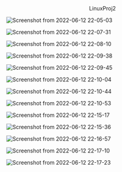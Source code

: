 <center>
LinuxProj2
</center>

![Screenshot from 2022-06-12 22-05-03](https://user-images.githubusercontent.com/70337488/173256660-33116606-d21e-4030-82a4-5d669bd01b9e.png)

![Screenshot from 2022-06-12 22-07-31](https://user-images.githubusercontent.com/70337488/173256661-f312e400-6cee-4f76-9149-0127712699ed.png)

![Screenshot from 2022-06-12 22-08-10](https://user-images.githubusercontent.com/70337488/173256662-835a2e7b-4617-418c-b294-a7ebf7c0e9a7.png)

![Screenshot from 2022-06-12 22-09-38](https://user-images.githubusercontent.com/70337488/173256663-cf44bdd8-3027-4162-9cce-c9d93d91547a.png)

![Screenshot from 2022-06-12 22-09-45](https://user-images.githubusercontent.com/70337488/173256666-d55b3a14-be37-4f3a-a955-e9a9b89137a2.png)

![Screenshot from 2022-06-12 22-10-04](https://user-images.githubusercontent.com/70337488/173256667-bf170b07-e32e-49cb-81f2-8162781f14b1.png)

![Screenshot from 2022-06-12 22-10-44](https://user-images.githubusercontent.com/70337488/173256669-4f2a7cb7-b15e-4348-9e62-973d32bf1b95.png)

![Screenshot from 2022-06-12 22-10-53](https://user-images.githubusercontent.com/70337488/173256670-18fae546-4133-4fd2-9636-91f6030757b6.png)

![Screenshot from 2022-06-12 22-15-17](https://user-images.githubusercontent.com/70337488/173256671-f4ebc0c6-877d-47a6-9d8d-6a1f36fdcee1.png)

![Screenshot from 2022-06-12 22-15-36](https://user-images.githubusercontent.com/70337488/173256672-bbc3cdfe-32ea-4173-aa0a-d157be9ebfc2.png)

![Screenshot from 2022-06-12 22-16-57](https://user-images.githubusercontent.com/70337488/173256673-9e2ae226-3cc9-471f-9af5-404057e8a328.png)

![Screenshot from 2022-06-12 22-17-10](https://user-images.githubusercontent.com/70337488/173256675-c448c4d8-6553-44cc-8d65-0d5e5ac279a5.png)

![Screenshot from 2022-06-12 22-17-23](https://user-images.githubusercontent.com/70337488/173256676-e38b6a0f-1c2c-4cf2-b203-7db9888574e0.png)

